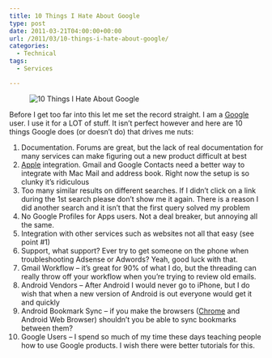 ```yaml
---
title: 10 Things I Hate About Google
type: post
date: 2011-03-21T04:00:00+00:00
url: /2011/03/10-things-i-hate-about-google/
categories:
  - Technical
tags:
  - Services

---
```

<div class="wp-block-image">
  <figure class="alignright"><img decoding="async" src="/images/2011/03/10-Things-About-Google-225x179-1.jpg" alt="10 Things I Hate About Google" class="wp-image-2145" title="10 Things About Google" /></figure>
</div>

Before I get too far into this let me set the record straight. I am a <a class="zem_slink" title="Google" href="https://www.google.com/" rel="homepage">Google</a> user. I use it for a LOT of stuff. It isn’t perfect however and here are 10 things Google does (or doesn’t do) that drives me nuts:

<ol class="wp-block-list">
  <li>
    Documentation. Forums are great, but the lack of real documentation for many services can make figuring out a new product difficult at best
  </li>
  <li>
    <a class="zem_slink" title="Apple" href="http://www.apple.com" rel="homepage">Apple</a> integration. Gmail and Google Contacts need a better way to integrate with Mac Mail and address book. Right now the setup is so clunky it’s ridiculous
  </li>
  <li>
    Too many similar results on different searches. If I didn’t click on a link during the 1st search please don’t show me it again. There is a reason I did another search and it isn’t that the first query solved my problem
  </li>
  <li>
    No Google Profiles for Apps users. Not a deal breaker, but annoying all the same.
  </li>
  <li>
    Integration with other services such as websites not all that easy (see point #1)
  </li>
  <li>
    Support, what support? Ever try to get someone on the phone when troubleshooting Adsense or Adwords? Yeah, good luck with that.
  </li>
  <li>
    Gmail Workflow – it’s great for 90% of what I do, but the threading can really throw off your workflow when you’re trying to review old emails.
  </li>
  <li>
    Android Vendors – After Android I would never go to iPhone, but I do wish that when a new version of Android is out everyone would get it and quickly
  </li>
  <li>
    Android Bookmark Sync – if you make the browsers (<a class="zem_slink" title="Google Chrome" href="http://www.google.com/chrome" rel="homepage">Chrome</a> and Android Web Browser) shouldn’t you be able to sync bookmarks between them?
  </li>
  <li>
    Google Users – I spend so much of my time these days teaching people how to use Google products. I wish there were better tutorials for this.
  </li>
</ol>